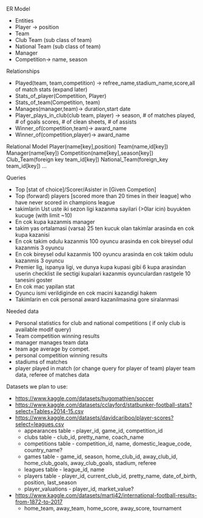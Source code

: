 ER Model

- Entities
- Player -> position
- Team
- Club Team (sub class of team)
- National Team (sub class of team)
- Manager
- Competition-> name, season


Relationships
- Played(team, team,competition) -> refree_name,stadium_name,score,all of match stats (expand later)
- Stats_of_player(Competition, Player)
- Stats_of_team(Competition, team) 
- Manages(manager,team)-> duration,start date
- Player_plays_in_club(club team, player) -> season, # of matches played, # of goals scores, # of clean sheets, # of assists
- Winner_of(competition,team)-> award_name
- Winner_of(competition,player)-> award_name

Relational Model
Player(name[key],position)
Team(name,id[key])
Manager(name[key])
Competition(name[key],season[key])
Club_Team(foreign key team_id[key])
National_Team(foreign_key team_id[key])
...


Queries
- Top [stat of choice]/Scorer/Asister in [Given Competion]
- Top (forward) players [scored more than 20 times in their league] who have never scored in champions league
- takimlarin Ust uste iki sezon ligi kazanma sayilari (>0lar icin) buyukten kucuge (with limit ~10)
- En cok kupa kazanmis manager
- takim yas ortalamasi (varsa) 25 ten kucuk olan takimlar arasinda en cok kupa kazanisi
- En cok takim odulu kazanmis 100 oyuncu arasinda en cok bireysel odul kazanmis 3 oyuncu
- En cok bireysel odul kazanmis 100 oyuncu arasinda en cok takim odulu kazanmis 3 oyuncu
- Premier lig, ispanya ligi, ve dunya kupa kupasi gibi 6 kupa arasindan userin checklist ile sectigi kupalari kazanmis oyunculardan rastgele 10 tanesini goster
- En cok mac yapilan stat
- Oyuncu ismi verildiginde en cok macini kazandigi hakem
- Takimlarin en cok personal award kazanilmasina gore siralanmasi
 
Needed data
- Personal statistics for club and national competitions ( if only club is available modif query)
- Team competition winning results
- manager manages team data
- team age average by compet.
- personal competition winning results
- stadiums of matches
- player played in match (or change query for player of team) player team data, referee of matches data

Datasets we plan to use:
- https://www.kaggle.com/datasets/hugomathien/soccer
- https://www.kaggle.com/datasets/cclayford/statbunker-football-stats?select=Tables+2014-15.csv
- https://www.kaggle.com/datasets/davidcariboo/player-scores?select=leagues.csv
    - appearances table - player_id, game_id, competition_id
    - clubs table - club_id, pretty_name, coach_name
    - competitions table - competition_id, name, domestic_league_code, country_name?
    - games table - game_id, season, home_club_id, away_club_id, home_club_goals, away_club_goals, stadium, referee
    - leagues table - league_id, name
    - players table - player_id, current_club_id, pretty_name, date_of_birth, position, last_season
    - player_valuations - player_id, market_value?
- https://www.kaggle.com/datasets/martj42/international-football-results-from-1872-to-2017
    - home_team, away_team, home_score, away_score, tournament
